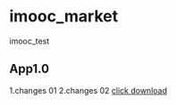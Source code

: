 # imooc_market
imooc_test
## App1.0
1.changes 01
2.changes 02
[click download](https://raw.githubusercontent.com/tapkoAndroid/imooc_market/master/app-baidu-release.apk)
